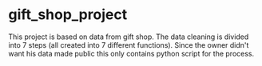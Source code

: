 # gift_shop_project

This project is based on data from gift shop.
The data cleaning is divided into 7 steps (all created into 7 different functions).
Since the owner didn't want his data made public this only contains python script for the process.
